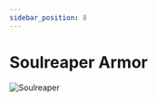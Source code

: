 ```yaml
---
sidebar_position: 8
---
```


# Soulreaper Armor

![Soulreaper](https://vwiki.valorserver.com/api/item/picture/soulreaper%20armor)
